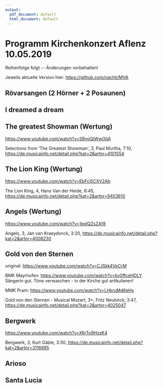 ```yaml
---
output:
  pdf_document: default
  html_document: default
---
```

# Programm Kirchenkonzert Aflenz 10.05.2019

Reihenfolge folgt -- Änderungen vorbehalten!

Jeweils aktuelle Version hier:
https://github.com/nachti/MVA

## Rövarsangen (2 Hörner + 2 Posaunen)

## I dreamed a dream

## The greatest Showman (**Wertung**)
https://www.youtube.com/watch?v=SByoQiWwObA

Selections from 'The Greatest Showman', 3, Paul Murtha, 7:10,
https://de.musicainfo.net/detail.php?kat=2&artnr=4101554

## The Lion King (**Wertung**)
https://www.youtube.com/watch?v=EbFcj5CXV2Ab

The Lion King, 4, Hans Van der Heide, 6:45,
https://de.musicainfo.net/detail.php?kat=2&artnr=9453610

## Angels (**Wertung**)
https://www.youtube.com/watch?v=1eqlQZsZAf8

Angels, 3, Jan van Kraeydonck, 3:20,
https://de.musicainfo.net/detail.php?kat=2&artnr=4008230


## Gold von den Sternen

original: https://www.youtube.com/watch?v=CJSkk4VeCrM

BMK Mayrhofen: https://www.youtube.com/watch?v=bv0ffceHDLY
Sängerin gut. Töne verwaschen - in der Kirche gut artikulieren!

MMK Pram: https://www.youtube.com/watch?v=LHkruMd6eHs


Gold von den Sternen - Musical Mozart, 3+, Fritz Neuböck, 3:47,
https://de.musicainfo.net/detail.php?kat=2&artnr=4025047


## Bergwerk
https://www.youtube.com/watch?v=X6rTo9HzsK4


Bergwerk, 3, Kurt Gäble, 3:30,
https://de.musicainfo.net/detail.php?kat=2&artnr=3116895

## Arioso

## Santa Lucia

